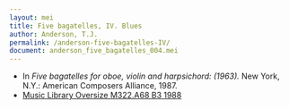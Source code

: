 ```yaml
---
layout: mei
title: Five bagatelles, IV. Blues
author: Anderson, T.J.
permalink: /anderson-five-bagatelles-IV/
document: anderson_five_bagatelles_004.mei
---
```


- In *Five bagatelles for oboe, violin and harpsichord: (1963).* New York, N.Y.: American Composers Alliance, 1987.
- <a href="https://tufts-primo.hosted.exlibrisgroup.com/permalink/f/bnf7qa/01TUN_ALMA2194856370003851" target="_blank">Music Library Oversize M322.A68 B3 1988</a>
